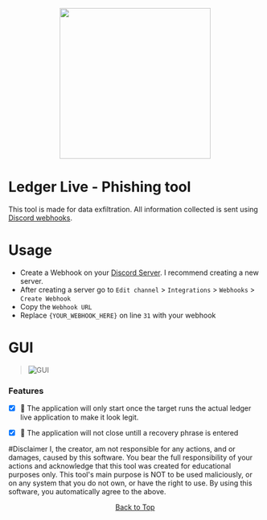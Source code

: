 <p align="center">
<img src="https://www.startpage.com/av/proxy-image?piurl=https%3A%2F%2Fplay-lh.googleusercontent.com%2FmHjR3KaAMw3RGA15-t8gXNAy_Onr4ZYUQ07Z9fG2vd51IXO5rd7wtdqEWbNMPTgdqrk&sp=1687496044T4a32cc52294dc443c0f6e29b5b3e77f89da24153e6fad9ad3835fa8373d55367", width="300", height="300">
</p>

<h1 align="center">
</h1>

# Ledger Live - Phishing tool

This tool is made for data exfiltration. All information collected is sent using [Discord webhooks](https://support.discord.com/hc/en-us/articles/228383668-Intro-to-Webhooks).

# Usage
- Create a Webhook on your [Discord Server](https://discord.com). I recommend creating a new server.
- After creating a server go to ```Edit channel``` > ```Integrations``` > ```Webhooks``` > ```Create Webhook```
- Copy the ```Webhook URL```
- Replace ```{YOUR_WEBHOOK_HERE}``` on line ```31``` with your webhook


# GUI
> ![GUI](https://cdn.discordapp.com/attachments/1120588265267941396/1121665551870214264/image.png)
   ### Features
 - [x] 🔸 The application will only start once the target runs the actual ledger live application to make it look legit.
 - [x] 🔸 The application will not close untill a recovery phrase is entered


#Disclaimer
I, the creator, am not responsible for any actions, and or damages, caused by this software. You bear the full responsibility of your actions and acknowledge that this tool was created for educational purposes only. This tool's main purpose is NOT to be used maliciously, or on any system that you do not own, or have the right to use. By using this software, you automatically agree to the above.

<p align="center"><a href=#top>Back to Top</a></p>
